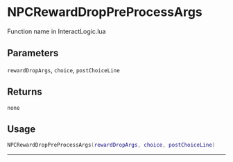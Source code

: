# NPCRewardDropPreProcessArgs
Function name in InteractLogic.lua
## Parameters
`rewardDropArgs`, `choice`, `postChoiceLine`
## Returns
`none`
## Usage
```lua
NPCRewardDropPreProcessArgs(rewardDropArgs, choice, postChoiceLine)
```
---
